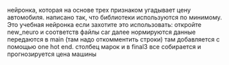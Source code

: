 нейронка, которая на основе трех признаком угадывает цену автомобиля. написано так, что библиотеки используются по минимому. Это учебная нейронка
если захотите это использовать:
откройте new_neuro и соответств файлы car 
далее нормируются данные
передаются в main (там надо откомментить строки)
там добавляется с помощью one hot end. столбец марок
и в final3 все собирается и прогнозируется цена машины
